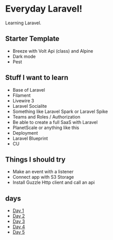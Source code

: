# Everyday Laravel!

Learning Laravel.

## Starter Template

- Breeze with Volt Api (class) and Alpine
- Dark mode
- Pest

## Stuff I want to learn

- Base of Laravel
- Filament
- Livewire 3
- Laravel Socialite
- Something like Laravel Spark or Laravel Spike
- Teams and Roles / Authorization
- Be able to create a full SaaS with Laravel
- PlanetScale or anything like this
- Deployment
- Laravel Blueprint
- CU

## Things I should try

- Make an event with a listener
- Connect app with S3 Storage
- Install Guzzle Http client and call an api

## days

- [Day 1](./days/2023-12-09.md)
- [Day 2](./days/2023-12-10.md)
- [Day 3](./days/2023-12-11.md)
- [Day 4](./days/2023-12-12.md)
- [Day 5](./days/2023-12-13.md)
